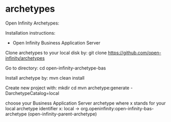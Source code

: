 archetypes
==========

Open Infinity Archetypes:

Installation instructions:

- Open Infinity Business Application Server 

Clone archetypes to your local disk by:
git clone https://github.com/open-infinity/archetypes

Go to directory:
cd open-infinity-archetype-bas

Install archetype by:
mvn clean install

Create new project with:
mkdir <your-project>
cd <your-project>
mvn archetype:generate -DarchetypeCatalog=local  

choose your Business Application Server archetype where x stands for your local archetype identifier
x: local -> org.openinfinity:open-infinity-bas-archetype (open-infinity-parent-archetype)
